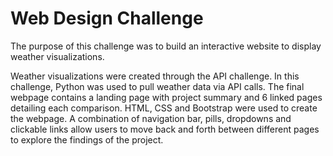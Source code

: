 # Web Design Challenge

The purpose of this challenge was to build an interactive website to display weather visualizations.

Weather visualizations were created through the API challenge. In this challenge, Python was used to pull weather data via API calls. The final webpage contains a landing page with project summary and 6 linked pages detailing each comparison. HTML, CSS and Bootstrap were used to create the webpage. A combination of navigation bar, pills, dropdowns and clickable links allow users to move back and forth between different pages to explore the findings of the project.